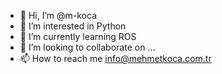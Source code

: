 - 👋 Hi, I’m @m-koca
- 👀 I’m interested in Python
- 🌱 I’m currently learning ROS
- 💞️ I’m looking to collaborate on ...
- 📫 How to reach me info@mehmetkoca.com.tr

<!---
m-koca/m-koca is a ✨ special ✨ repository because its `README.md` (this file) appears on your GitHub profile.
You can click the Preview link to take a look at your changes.
--->
